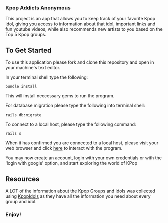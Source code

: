 

### Kpop Addicts Anonymous
This project is an app that allows you to keep track of your favorite Kpop idol, giving you access to information about that idol, important links and fun youtube videos, while also recommends new artists to you based on the Top 5 Kpop groups. 

## To Get Started
To use this application please fork and clone this repository and open in your machine's text editor.

In your terminal shell type the following:
``` 
bundle install

```
This will install neccessary gems to run the program.

For database migration please type the following into terminal shell:

```
rails db:migrate
```

To connect to a local host, please type the following command:
```
rails s
```
When it has confirmed you are connected to a local host, please visit your web browser and click [here](http://localhost:3000/) to interact with the program.

You may now create an account, login with your own credentials or with the 'login with google' option, and start exploring the world of KPop 

## Resources
A LOT of the information about the Kpop Groups and Idols was collected using [KpopIdols](https://kprofiles.com/) as they have all the information you need about every group and idol. 

### Enjoy!